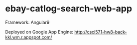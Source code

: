 # ebay-catlog-search-web-app
 
Framework: Angular9

Deployed on Google App Engine: http://csci571-hw8-back-kkl.wm.r.appspot.com/
